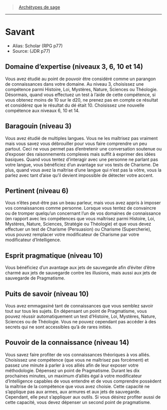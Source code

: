 
<!--SubClassItem-->

> <!--ParentNameLink-->[Archétypes de sage](class_wise_fr.md#archétypes-de-sage)<!--/ParentNameLink-->

---

# <!--Name-->Savant<!--/Name-->

- Alias: <!--AltName-->Scholar (RPG p77)<!--/AltName-->
- Source: <!--Source-->(JDR p77)<!--/Source-->

<!--ClassFeatureItem-->

## <!--Name-->Domaine d’expertise<!--/Name--> (niveaux 3, 6, 10 et 14)

<!--Description-->

Vous avez étudié au point de pouvoir être considéré comme un parangon de connaissances dans votre domaine. Au niveau 3, choisissez une compétence parmi Histoire, Loi, Mystères, Nature, Sciences ou Théologie. Désormais, quand vous effectuez un test à l’aide de cette compétence, si vous obtenez moins de 10 sur le d20, ne prenez pas en compte ce résultat et considérez que le résultat du dé était 10. Choisissez une nouvelle compétence aux niveaux 6, 10 et 14.

<!--/Description-->

<!--/ClassFeatureItem-->

<!--ClassFeatureItem-->

## <!--Name-->Baragouin<!--/Name--> (niveau 3)

<!--Description-->

Vous avez étudié de multiples langues. Vous ne les maîtrisez pas vraiment mais vous savez vous débrouiller pour vous faire comprendre un peu partout. Ceci ne vous permet pas d’entretenir une conversation soutenue ou d’exposer des raisonnements complexes mais suffit à exprimer des idées basiques. Quand vous tentez d’interagir avec une personne ne parlant pas votre langue, vous bénéficiez d’un avantage sur vos tests de Charisme. De plus, quand vous avez la maîtrise d’une langue qui n’est pas la vôtre, vous la parlez avec tant d’aise qu’il devient impossible de détecter votre accent.

<!--/Description-->

<!--/ClassFeatureItem-->

<!--ClassFeatureItem-->

## <!--Name-->Pertinent<!--/Name--> (niveau 6)

<!--Description-->

Vous n’êtes peut-être pas un beau parleur, mais vous avez appris à imposer vos connaissances comme personne. Lorsque vous tentez de convaincre ou de tromper quelqu’un concernant l’un de vos domaines de connaissance (en rapport avec les compétences que vous maîtrisez parmi Histoire, Loi, Mystères, Nature, Sciences, Stratégie ou Théologie) et que vous devez effectuer un test de Charisme (Persuasion) ou Charisme (Supercherie), vous pouvez remplacer votre modificateur de Charisme par votre modificateur d’Intelligence.

<!--/Description-->

<!--/ClassFeatureItem-->

<!--ClassFeatureItem-->

## <!--Name-->Esprit pragmatique<!--/Name--> (niveau 10)

<!--Description-->

Vous bénéficiez d’un avantage aux jets de sauvegarde afin d’éviter d’être charmé aux jets de sauvegarde contre les illusions, mais aussi aux jets de sauvegarde de Pragmatisme.

<!--/Description-->

<!--/ClassFeatureItem-->

<!--ClassFeatureItem-->

## <!--Name-->Puits de savoir<!--/Name--> (niveau 10)

<!--Description-->

Vous avez emmagasiné tant de connaissances que vous semblez savoir tout sur tous les sujets. En dépensant un point de Pragmatisme, vous pouvez réussir automatiquement un test d’Histoire, Loi, Mystères, Nature, Sciences ou de Théologie. Vous ne pouvez cependant pas accéder à des secrets qui ne sont accessibles qu’à de rares initiés.

<!--/Description-->

<!--/ClassFeatureItem-->

<!--ClassFeatureItem-->

## <!--Name-->Pouvoir de la connaissance<!--/Name--> (niveau 14)

<!--Description-->

Vous savez faire profiter de vos connaissances théoriques à vos alliés. Choisissez une compétence (que vous ne maîtrisez pas forcément) et passez une minute à parler à vos alliés afin de leur exposer votre méthodologie. Dépensez un point de Pragmatisme. Durant les dix prochaines minutes, un maximum d’alliés égal à votre modificateur d’Intelligence capables de vous entendre et de vous comprendre possèdent la maîtrise de la compétence que vous avez choisie. Cette capacité ne s’applique pas aux armes, aux armures et aux jets de sauvegarde. Cependant, elle peut s’appliquer aux outils. Si vous désirez profiter aussi de cette capacité, vous devez dépenser un second point de pragmatisme.

<!--/Description-->

<!--/ClassFeatureItem-->

<!--/SubClassItem-->

